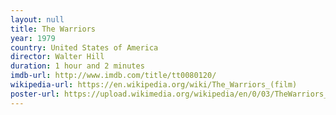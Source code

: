 ```yaml
---
layout: null
title: The Warriors
year: 1979
country: United States of America
director: Walter Hill
duration: 1 hour and 2 minutes
imdb-url: http://www.imdb.com/title/tt0080120/
wikipedia-url: https://en.wikipedia.org/wiki/The_Warriors_(film)
poster-url: https://upload.wikimedia.org/wikipedia/en/0/03/TheWarriors_1979_Movie_Poster.jpg
---
```

